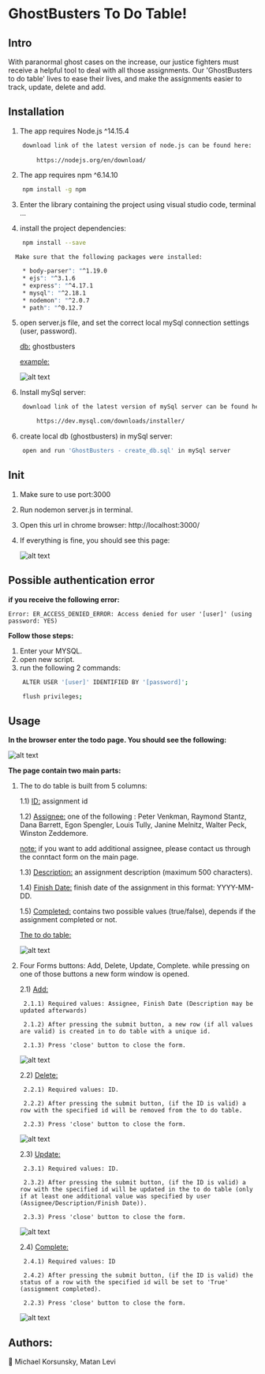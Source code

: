 # GhostBusters To Do Table!

## Intro
With paranormal ghost cases on the increase, our justice fighters must receive a helpful tool to deal with all those assignments. Our 'GhostBusters to do table' lives to ease their lives, and make the assignments easier to track, update, delete and add.

## Installation

1) The app requires Node.js ^14.15.4
```sh
    download link of the latest version of node.js can be found here:
        
        https://nodejs.org/en/download/
```

2) The app requires npm ^6.14.10
```sh
    npm install -g npm
```
3) Enter the library containing the project using visual studio code, terminal ...

4) install the project dependencies:

```sh
    npm install --save
```

      Make sure that the following packages were installed:

```sh
    * body-parser": "^1.19.0
    * ejs": "^3.1.6
    * express": "^4.17.1
    * mysql": "^2.18.1
    * nodemon": "^2.0.7
    * path": "^0.12.7
```
5) open server.js file, and set the correct local mySql connection settings 
   (user, password). 

   <ins>db:</ins> ghostbusters

   <ins>example:</ins>

   ![alt text](public/images/mysql-settings.PNG)

5) Install mySql server:
```sh
    download link of the latest version of mySql server can be found here:

        https://dev.mysql.com/downloads/installer/    
```

6) create local db (ghostbusters) in mySql server:
```sh
    open and run 'GhostBusters - create_db.sql' in mySql server 
```

## Init

1) Make sure to use port:3000

2) Run nodemon server.js in terminal.

3) Open this url in chrome browser:
    http://localhost:3000/

4) If everything is fine, you should see this page:

    ![alt text](public/images/main-page.png)


## Possible authentication error
**if you receive the following error:**

    Error: ER_ACCESS_DENIED_ERROR: Access denied for user '[user]' (using password: YES)

**Follow those steps:**
1) Enter your MYSQL.
2) open new script.
3) run the following 2 commands: 
```sh
    ALTER USER '[user]' IDENTIFIED BY '[password]'; 

    flush privileges;
```

## Usage

**In the browser enter the todo page. You should see the following:**

![alt text](public/images/todo-page.PNG)

**The page contain two main parts:**

1) The to do table is built from 5 columns:
    
    1.1) <ins>ID:</ins> assignment id 
    
    1.2) <ins>Assignee:</ins> one of the following : Peter Venkman, Raymond Stantz, Dana Barrett, Egon Spengler, Louis Tully, Janine Melnitz, Walter Peck, Winston Zeddemore.

    <ins>note:</ins> if you want to add additional assignee, please contact us through the conntact form on the main page.

    1.3) <ins>Description:</ins> an assignment description (maximum 500 characters).

    1.4) <ins>Finish Date:</ins> finish date of the assignment in this format: YYYY-MM-DD.

    1.5) <ins>Completed:</ins> contains two possible values (true/false), depends if the assignment completed or not.

    <ins>The to do table:</ins>

    ![alt text](public/images/todo-table.PNG)

2) Four Forms buttons: Add, Delete, Update, Complete.  while pressing on one of those buttons a new form window is opened.

    2.1) <ins>Add:</ins>

        2.1.1) Required values: Assignee, Finish Date (Description may be updated afterwards)
        
        2.1.2) After pressing the submit button, a new row (if all values are valid) is created in to do table with a unique id.
        
        2.1.3) Press 'close' button to close the form.
    
    
    ![alt text](public/images/add-form.PNG)

    2.2) <ins>Delete:</ins>
        
        2.2.1) Required values: ID.
        
        2.2.2) After pressing the submit button, (if the ID is valid) a row with the specified id will be removed from the to do table.
        
        2.2.3) Press 'close' button to close the form.

    ![alt text](public/images/delete-form.PNG)    

    2.3) <ins>Update:</ins>
        
        2.3.1) Required values: ID.

        2.3.2) After pressing the submit button, (if the ID is valid) a row with the specified id will be updated in the to do table (only if at least one additional value was specified by user (Assignee/Description/Finish Date)). 

        2.3.3) Press 'close' button to close the form.
    ![alt text](public/images/update-form.PNG) 


    2.4) <ins>Complete:</ins>

        2.4.1) Required values: ID
        
        2.4.2) After pressing the submit button, (if the ID is valid) the status of a row with the specified id will be set to 'True' (assignment completed).
        
        2.2.3) Press 'close' button to close the form.
    ![alt text](public/images/complete-form.PNG)     

## Authors:
🐧 Michael Korsunsky, Matan Levi